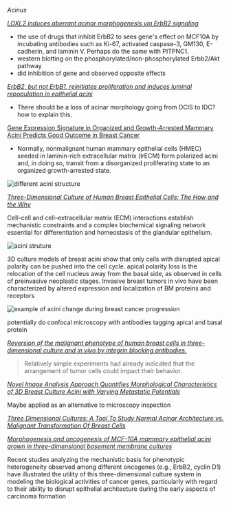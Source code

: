 

_Acinus_  

[_LOXL2 induces aberrant acinar morphogenesis via ErbB2 signaling_](http://breast-cancer-research.biomedcentral.com/articles/10.1186/bcr3461)  

+ the use of drugs that inhibit ErbB2 to sees gene's effect on MCF10A by incubating antibodies such as Ki-67, activated caspase-3, GM130, E-cadherin, and laminin V. Perhaps do the same with PITPNC1.
+ western blotting on the phosphorylated/non-phosphorylated Erbb2/Akt pathway
+ did inhibition of gene and observed opposite effects  



[_ErbB2, but not ErbB1, reinitiates proliferation and induces luminal repopulation in epithelial acini_](http://www.ncbi.nlm.nih.gov/pmc/articles/PMC2952547/)  

+ There should be a loss of acinar morphology going from DCIS to IDC? how to explain this.


[Gene Expression Signature in Organized and Growth-Arrested Mammary Acini Predicts Good Outcome in Breast Cancer](http://www.ncbi.nlm.nih.gov/pmc/articles/PMC2933218/)  

+ Normally, nonmalignant human mammary epithelial cells (HMEC) seeded in laminin-rich extracellular matrix (lrECM) form polarized acini and, in doing so, transit from a disorganized proliferating state to an organized growth-arrested state.


[](http://www.ncbi.nlm.nih.gov/pmc/articles/PMC2391005/)

![different acini structure](http://www.ncbi.nlm.nih.gov/pmc/articles/PMC2391005/bin/nihms34890f1.jpg)  

[_Three-Dimensional Culture of Human Breast Epithelial Cells: The How and the Why_](http://www.ncbi.nlm.nih.gov/pmc/articles/PMC3666567/)  

Cell–cell and cell–extracellular matrix (ECM) interactions establish mechanistic constraints and a complex biochemical signaling network essential for differentiation and homeostasis of the glandular epithelium.

![acini struture](http://www.ncbi.nlm.nih.gov/pmc/articles/PMC3666567/bin/nihms-467443-f0001.jpg)

3D culture models of breast acini show that only cells with disrupted apical polarity can be pushed into the cell cycle. apical polarity loss is the relocation of the cell nucleus away from the basal side, as observed in cells of preinvasive neoplastic stages. Invasive breast tumors in vivo have been characterized by altered expression and localization of BM proteins and receptors

![example of acini change during breast cancer progression](http://www.ncbi.nlm.nih.gov/pmc/articles/PMC3666567/bin/nihms-467443-f0002.jpg)   

potentially do confocal microscopy with antibodies tagging apical and basal protein

[_Reversion of the malignant phenotype of human breast cells in three-dimensional culture and in vivo by integrin blocking antibodies._](http://www.ncbi.nlm.nih.gov/pubmed/9105051/)

> Relatively simple experiments had already indicated that the arrangement of tumor cells could impact their behavior.


[_Novel Image Analysis Approach Quantifies Morphological Characteristics of 3D Breast Culture Acini with Varying Metastatic Potentials_](http://www.hindawi.com/journals/bmri/2012/102036/)   

Maybe applied as an alternative to microscopy inspection


[_Three Dimensional Cultures: A Tool To Study Normal Acinar Architecture vs. Malignant Transformation Of Breast Cells_](http://www.ncbi.nlm.nih.gov/pmc/articles/PMC4145693/)  

[_Morphogenesis and oncogenesis of MCF-10A mammary epithelial acini grown in three-dimensional basement membrane cultures_](http://www.sciencedirect.com/science/article/pii/S104620230300032X)  

 Recent studies analyzing the mechanistic basis for phenotypic heterogeneity observed among different oncogenes (e.g., ErbB2, cyclin D1) have illustrated the utility of this three-dimensional culture system in modeling the biological activities of cancer genes, particularly with regard to their ability to disrupt epithelial architecture during the early aspects of carcinoma formation

